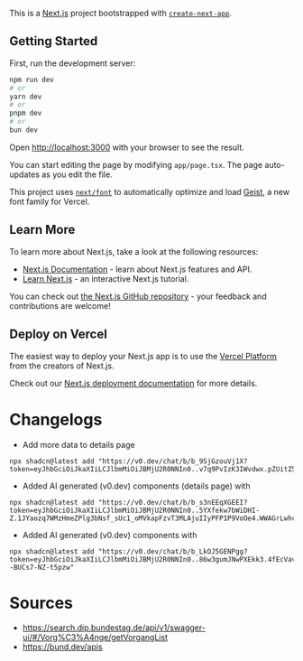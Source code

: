 This is a [Next.js](https://nextjs.org) project bootstrapped with [`create-next-app`](https://nextjs.org/docs/app/api-reference/cli/create-next-app).

## Getting Started

First, run the development server:

```bash
npm run dev
# or
yarn dev
# or
pnpm dev
# or
bun dev
```

Open [http://localhost:3000](http://localhost:3000) with your browser to see the result.

You can start editing the page by modifying `app/page.tsx`. The page auto-updates as you edit the file.

This project uses [`next/font`](https://nextjs.org/docs/app/building-your-application/optimizing/fonts) to automatically optimize and load [Geist](https://vercel.com/font), a new font family for Vercel.

## Learn More

To learn more about Next.js, take a look at the following resources:

- [Next.js Documentation](https://nextjs.org/docs) - learn about Next.js features and API.
- [Learn Next.js](https://nextjs.org/learn) - an interactive Next.js tutorial.

You can check out [the Next.js GitHub repository](https://github.com/vercel/next.js) - your feedback and contributions are welcome!

## Deploy on Vercel

The easiest way to deploy your Next.js app is to use the [Vercel Platform](https://vercel.com/new?utm_medium=default-template&filter=next.js&utm_source=create-next-app&utm_campaign=create-next-app-readme) from the creators of Next.js.

Check out our [Next.js deployment documentation](https://nextjs.org/docs/app/building-your-application/deploying) for more details.


# Changelogs
- Add more data to details page
```
npx shadcn@latest add "https://v0.dev/chat/b/b_9SjGzouVj1X?token=eyJhbGciOiJkaXIiLCJlbmMiOiJBMjU2R0NNIn0..v7q9PvIzK3IWvdwx.pZUitZ58Iq2p_N5O5aZ303pIqkWRJAuOVvygCtz3xR00t4CN3YAxIoQabHA.JWoVeTyiEa98ezyQ3oFwFg"
```
- Added AI generated (v0.dev) components (details page) with
```
npx shadcn@latest add "https://v0.dev/chat/b/b_s3nEEqXGEEI?token=eyJhbGciOiJkaXIiLCJlbmMiOiJBMjU2R0NNIn0..5YXfekw7bWiDHI-Z.1JYaozq7WMzHmeZPlg3bNsf_sUc1_oMVkapFzvT3MLAjuIIyPFP1P9VoOe4.WWAGrLwhcgp6Gqa1jEeU0w"
```
- Added AI generated (v0.dev) components with
```
npx shadcn@latest add "https://v0.dev/chat/b/b_LkOJ5GENPgg?token=eyJhbGciOiJkaXIiLCJlbmMiOiJBMjU2R0NNIn0..86w3gumJNwPXEkk3.4fEcVavKqWM9HvJIjKX3IB3exljjo5oMpxX8dFgeR1VAXA7rxdVBEfJ9Z4s.wEb5IU--BUCs7-NZ-t5pzw"
```

# Sources
- https://search.dip.bundestag.de/api/v1/swagger-ui/#/Vorg%C3%A4nge/getVorgangList
- https://bund.dev/apis